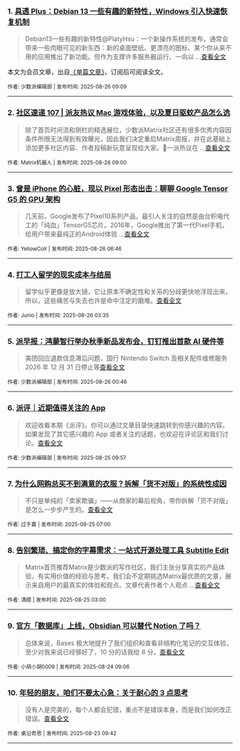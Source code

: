 ### 1. [具透 Plus：Debian 13 一些有趣的新特性，Windows 引入快速恢复机制](https://sspai.com/prime/story/inside-release-notes-250826)

> Debian13一些有趣的新特性@PlatyHsu：一个新操作系统的发布，通常会带来一些肉眼可见的新东西：新的桌面壁纸、更漂亮的图标、某个你从来不用的应用推出了新功能。但作为支撑许多服务器运行、一向以 ...[查看全文](https://sspai.com/prime/story/inside-release-notes-250826)

本文为会员文章，出自[《单篇文章》](https://sspai.com/prime/precog/single)，订阅后可阅读全文。 

<sub>作者: 少数派编辑部 | 发布时间: 2025-08-26 09:09</sub>

---


### 2. [社区速递 107 | 派友热议 Mac 游戏体验，以及夏日驱蚊产品怎么选](https://sspai.com/post/102100)

> 除了首页时间流和侧栏的精选展位，少数派Matrix社区还有很多优秀内容因条件所限无法得到有效曝光，因此我们决定重启Matrix周报，并在此基础上添加更多社区内容、作者投稿新玩意呈现给大家。💬一派热议在 ...[查看全文](https://sspai.com/post/102100) 

<sub>作者: Matrix机器人 | 发布时间: 2025-08-26 09:00</sub>

---


### 3. [曾是 iPhone 的心脏，现以 Pixel 形态出击：聊聊 Google Tensor G5 的 GPU 架构](https://sspai.com/post/101859)

> 几天前，Google发布了Pixel10系列产品，最引人关注的自然是由台积电代工的「纯血」TensorG5芯片。2016年，Google推出了第一代Pixel手机，给用户带来最纯正的Android体验 ...[查看全文](https://sspai.com/post/101859) 

<sub>作者: YellowColr | 发布时间: 2025-08-26 06:46</sub>

---


### 4. [打工人留学的现实成本与结局](https://sspai.com/post/101882)

> 留学似乎更像是放大镜，它让原本不确定性和关系的分歧更快地浮现出来。所以，这些痛苦与失去也许是命中注定的磨难。[查看全文](https://sspai.com/post/101882) 

<sub>作者: Junio | 发布时间: 2025-08-26 03:35</sub>

---


### 5. [派早报：鸿蒙智行举办秋季新品发布会，钉钉推出首款 AI 硬件等](https://sspai.com/post/102095)

> 美团回应退款信息滞后问题，国行 Nintendo Switch 及相关配件维修服务 2026 年 12 月 31 日停止等[查看全文](https://sspai.com/post/102095) 

<sub>作者: 少数派编辑部 | 发布时间: 2025-08-26 00:46</sub>

---


### 6. [派评｜近期值得关注的 App](https://sspai.com/post/102085)

> 欢迎收看本期《派评》。你可以通过文章目录快速跳转到你感兴趣的内容。如果发现了其它感兴趣的 App 或者关注的话题，也欢迎在评论区和我们讨论。[查看全文](https://sspai.com/post/102085) 

<sub>作者: 少数派编辑部 | 发布时间: 2025-08-25 09:57</sub>

---


### 7. [为什么网购总买不到满意的衣服？拆解「货不对版」的系统性成因](https://sspai.com/post/101980)

> 不只是单纯的「卖家欺骗」——从商家的幕后视角，带你拆解「货不对版」是怎么一步步产生的。[查看全文](https://sspai.com/post/101980) 

<sub>作者: 过于喜 | 发布时间: 2025-08-25 07:00</sub>

---


### 8. [告别繁琐、搞定你的字幕需求：一站式开源处理工具 Subtitle Edit](https://sspai.com/post/101614)

> Matrix首页推荐Matrix是少数派的写作社区，我们主张分享真实的产品体验，有实用价值的经验与思考。我们会不定期挑选Matrix最优质的文章，展示来自用户的最真实的体验和观点。文章代表作者个人观点 ...[查看全文](https://sspai.com/post/101614) 

<sub>作者: 清顺 | 发布时间: 2025-08-25 03:00</sub>

---


### 9. [官方「数据库」上线，Obsidian 可以替代 Notion 了吗？](https://sspai.com/post/102002)

> 总体来说，Bases 极大地提升了我们组织和查看非结构化笔记的交互体验，至少对我来说已经够好了，10 分的话我给 8 分。[查看全文](https://sspai.com/post/102002) 

<sub>作者: 小胡小胡0009 | 发布时间: 2025-08-24 09:06</sub>

---


### 10. [年轻的朋友，咱们不要太心急：关于耐心的 3 点思考](https://sspai.com/post/101302)

> 没有人是完美的，每个人都会犯错，重点不是错误本身，而是我们如何改正错误。[查看全文](https://sspai.com/post/101302) 

<sub>作者: 桌沿奇思 | 发布时间: 2025-08-23 09:42</sub>

---

